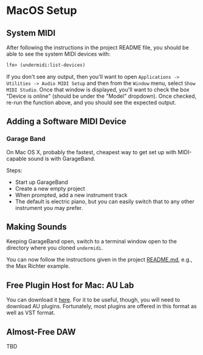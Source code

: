 # MacOS Setup

## System MIDI

After following the instructions in the project README file, you should be able to see the system MIDI devices with:

``` lisp
lfe> (undermidi:list-devices)
```

If you don't see any output, then you'll want to open `Applications -> Utilities -> Audio MIDI Setup` and then from the `Window` menu, select `Show MIDI Studio`. Once that window is displayed, you'll want to check the box "Device is online" (should be under the "Model" dropdown). Once checked, re-run the function above, and you should see the expected output.

## Adding a Software MIDI Device

### Garage Band

On Mac OS X, probably the fastest, cheapest way to get set up with MIDI-capable sound is with GarageBand.

Steps:

* Start up GarageBand
* Create a new empty project
* When prompted, add a new instrument track
* The default is electric piano, but you can easily switch that to any other instrument you may prefer.

## Making Sounds

Keeping GarageBand open, switch to a terminal window open to the directory where you cloned `undermidi`.

You can now follow the instructions given in the project [README.md](https://github.com/ut-proj/undermidi#api), e.g., the Max Richter example.

## Free Plugin Host for Mac: AU Lab

You can download it [here](https://www.apple.com/apple-music/apple-digital-masters/). For it to be useful, though, you will need to download AU plugins. Fortunately, most plugins are offered in this format as well as VST format.

## Almost-Free DAW

TBD
